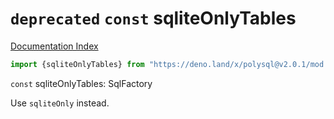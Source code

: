 # `deprecated` `const` sqliteOnlyTables

[Documentation Index](../README.md)

```ts
import {sqliteOnlyTables} from "https://deno.land/x/polysql@v2.0.1/mod.ts"
```

`const` sqliteOnlyTables: SqlFactory

Use `sqliteOnly` instead.

